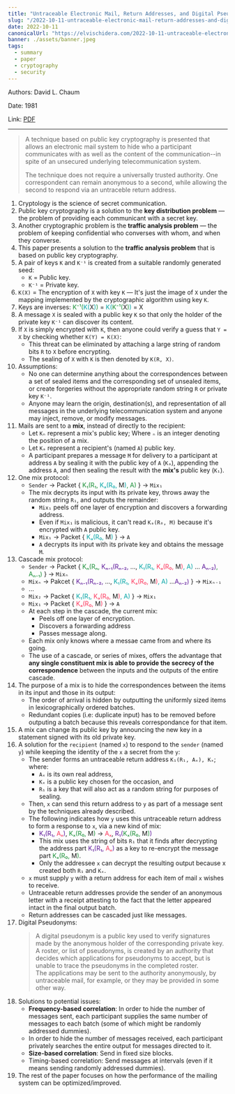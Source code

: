 ```yaml
---
title: "Untraceable Electronic Mail, Return Addresses, and Digital Pseudonyms — Paper Summary"
slug: "/2022-10-11-untraceable-electronic-mail-return-addresses-and-digital-pseudonyms"
date: 2022-10-11
canonicalUrl: "https://elvischidera.com/2022-10-11-untraceable-electronic-mail-return-addresses-and-digital-pseudonyms/"
banner: ./assets/banner.jpeg
tags:
  - summary
  - paper
  - cryptography
  - security
---
```


Authors: David L. Chaum

Date: 1981

Link: [PDF](https://dl.acm.org/doi/pdf/10.1145/358549.358563)

-----

> A technique based on public key cryptography is presented that allows an electronic mail system to hide who a participant communicates with as well as the content of the communication--in spite of an unsecured underlying telecommunication system.  
>   
> The technique does not require a universally trusted authority. One correspondent can remain anonymous to a second, while allowing the second to respond via an untraceble return address.  

1. Cryptology is the science of secret communication.
2. Public key cryptography is a solution to the **key distribution problem** — the problem of providing each communicant with a secret key.
3. Another cryptographic problem is the **traffic analysis problem** — the problem of keeping confidential who converses with whom, and when they converse.
4. This paper presents a solution to the **traffic analysis problem** that is based on public key cryptography.
5. A pair of keys `K` and `K⁻¹` is created from a suitable randomly generated seed:
    * `K` = Public key.
    * `K⁻¹` = Private key.
6. `K(X)` = The encryption of `X` with key `K` — It's just the image of `X` under the mapping implemented by the cryptographic algorithm using key `K`.
7. Keys are inverses:
    <font color="#178e34">K⁻¹(</font><font color="#01a4a5">K(</font>X<font color="#01a4a5">)</font><font color="#178e34">)</font> = <font color="#01a4a5">K(</font><font color="#178e34">K⁻¹(</font>X<font color="#178e34">)</font><font color="#01a4a5">)</font> = X
8. A message `X` is sealed with a public key `K` so that only the holder of the private key `K⁻¹` can discover its content.
9. If `X` is simply encrypted with `K`, then anyone could verify a guess that `Y = X` by checking whether `K(Y) = K(X)`:
    * This threat can be eliminated by attaching a large string of random bits `R` to `X` before encrypting.
    * The sealing of `X` with `K` is then denoted by `K(R, X)`.
10. Assumptions:
    * No one can determine anything about the correspondences between a set of sealed items and the corresponding set of unsealed items, or create forgeries without the appropriate random string `R` or private key `K⁻¹`.
    * Anyone may learn the origin, destination(s), and representation of all messages in the underlying telecommunication system and anyone may inject, remove, or modify messages.
11. Mails are sent to a **mix**, instead of directly to the recipient:
    * Let `Kₙ` represent a mix's public key; Where `ₙ` is an integer denoting the position of a mix.
    * Let `Kₐ` represent a recipient's (named `A`) public key.
    * A participant prepares a message `M` for delivery to a participant at address `A` by sealing it with the public key of `A` (`Kₐ`), appending the address `A`, and then sealing the result with the **mix's** public key (`K₁`).
12. One mix protocol:
    * `Sender` -> Packet { <font color="#178e34">K₁(R₁,</font> <font color="#01a4a5">Kₐ(R₀,</font> M<font color="#01a4a5">)</font><font color="#178e34">, A)</font> } -> `Mix₁`
    * The mix decrypts its input with its private key, throws away the random string `R₁`, and outputs the remainder:
        * `Mix₁` peels off one layer of encryption and discovers a forwarding address.
        * Even if `Mix₁` is malicious, it can't read `Kₐ(R₀, M)` because it's encrypted with `A` public key.
        * `Mix₁` -> Packet { <font color="#01a4a5">Kₐ(R₀,</font> M<font color="#01a4a5">)</font> } -> `A`
        * `A` decrypts its input with its private key and obtains the message `M`.
13. Cascade mix protocol:
    * `Sender` -> Packet { <font color="#178e34">Kₙ(Rₙ,</font> <font color="#5b1498">Kₙ₋₁(Rₙ₋₂,</font> ..., <font color="#01a4a5">K₁(R₁,</font> <font color="#fd345a">Kₐ(R₀,</font> M<font color="#fd345a">)</font><font color="#01a4a5">, A)</font> ... <font color="#5b1498">Aₙ₋₂)</font><font color="#178e34">, Aₙ₋₁)</font> } -> `Mixₙ`
    * `Mixₙ` -> Pakcet { <font color="#5b1498">Kₙ₋₁(Rₙ₋₂,</font> ..., <font color="#01a4a5">K₁(R₁,</font> <font color="#fd345a">Kₐ(R₀,</font> M<font color="#fd345a">)</font><font color="#01a4a5">, A)</font> ...<font color="#5b1498">Aₙ₋₂)</font> } -> `Mixₙ₋₁`
    * ...
    * `Mix₂` -> Packet { <font color="#01a4a5">K₁(R₁,</font> <font color="#fd345a">Kₐ(R₀,</font> M<font color="#fd345a">)</font><font color="#01a4a5">, A)</font> } -> `Mix₁`
    * `Mix₁` -> Packet { <font color="#fd345a">Kₐ(R₀,</font> M<font color="#fd345a">)</font> } -> `A`
    * At each step in the cascade, the current mix:
        * Peels off one layer of encryption.
        * Discovers a forwarding address
        * Passes message along.
    * Each mix only knows where a messae came from and where its going.
    * The use of a cascade, or series of mixes, offers the advantage that **any single constituent mix is able to provide the secrecy of the correspondence** between the inputs and the outputs of the entire cascade.
14. The purpose of a mix is to hide the correspondences between the items in its input and those in its output:
    * The order of arrival is hidden by outputting the uniformly sized items in lexicographically ordered batches.
    * Redundant copies (i.e: duplicate input) has to be removed before outputing a batch because this reveals correspondance for that item.
15. A mix can change its public key by announcing the new key in a statement signed with its old private key.
16. A solution for the `recipient` (named `x`) to respond to the `sender` (named `y`) while keeping the identity of the `x` a secret from the `y`:
    * The sender forms an untraceable return address `K₁(R₁, Aₓ), Kₓ`; where:
        * `Aₓ` is its own real address,
        * `Kₓ` is a public key chosen for the occasion, and
        * `R₁` is a key that will also act as a random string for purposes of sealing.
    * Then, `x` can send this return address to `y` as part of a message sent by the techniques already described.
    * The following indicates how `y` uses this untraceable return address to form a response to `x`, via a new kind of mix:
        * <font color="#5b1498">K₁(R₁,</font> <font color="#fd345a">Aₓ</font><font color="#5b1498">)</font>, <font color="#178e34">Kₓ(R₀,</font> M<font color="#178e34">)</font> -> <font color="#fd345a">Aₓ</font>, <font color="#5b1498">R₁(</font><font color="#178e34">Kₓ(R₀,</font> M<font color="#178e34">)</font><font color="#5b1498">)</font>
        * This mix uses the string of bits `R₁` that it finds after decrypting the address part <font color="#5b1498">K₁(R₁,</font> <font color="#fd345a">Aₓ</font><font color="#5b1498">)</font> as a key to re-encrypt the message part <font color="#178e34">Kₓ(R₀,</font> M<font color="#178e34">)</font>.
        * Only the addressee `x` can decrypt the resulting output because x created both `R₁` and `Kₓ`.
    * `x` must supply `y` with a return address for each item of mail `x` wishes to receive.
    * Untraceable return addresses provide the sender of an anonymous letter with a receipt attesting to the fact that the letter appeared intact in the final output batch.
    * Return addresses can be cascaded just like messages.
17. Digital Pseudonyms:
    > A digital pseudonym is a public key used to verify signatures made by the anonymous holder of the corresponding private key.
    A roster, or list of pseudonyms, is created by an authority that decides which applications for pseudonyms to accept, but is unable to trace the pseudonyms in the completed roster.\
    The applications may be sent to the authority anonymously, by untraceable mail, for example, or they may be provided in some other way.
18. Solutions to potential issues:
    * **Frequency-based correlation**: In order to hide the number of messages sent, each participant supplies the same number of messages to each batch (some of which might be randomly addressed dummies).
    * In order to hide the number of messages received, each participant privately searches the entire output for messages directed to it.
    * **Size-based correlation**: Send in fixed size blocks.
    * Timing-based correlation: Send messages at intervals (even if it means sending randomly addressed dummies).
19. The rest of the paper focuses on how the performance of the mailing system can be optimized/improved.